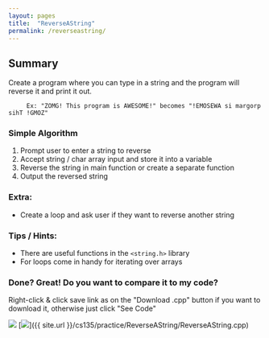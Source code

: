 ```yaml
---
layout: pages
title:  "ReverseAString"
permalink: /reverseastring/
---
```


## Summary 

Create a program where you can type in a string and the program will reverse it and print it out.

         Ex: "ZOMG! This program is AWESOME!" becomes "!EMOSEWA si margorp sihT !GMOZ"
         
### Simple Algorithm
1. Prompt user to enter a string to reverse
2. Accept string / char array input and store it into a variable
3. Reverse the string in main function or create a separate function
4. Output the reversed string

### Extra:
* Create a loop and ask user if they want to reverse another string
         
### Tips / Hints:
- There are useful functions in the `<string.h>` library
- For loops come in handy for iterating over arrays

### Done? Great! Do you want to compare it to my code?
Right-click & click save link as on the "Download .cpp" button if you want to download it, otherwise just click "See Code"

[<img src="https://dabuttonfactory.com/button.png?t=See+Code&f=Roboto&ts=24&tc=444&hp=20&vp=8&c=5&bgt=unicolored&bgc=9ddcff&be=1">](https://jeungsook.github.io/cs135/reverseastringcode/) [<img src="https://dabuttonfactory.com/button.png?t=Download+.cpp&f=Roboto&ts=24&tc=444&hp=20&vp=8&c=5&bgt=unicolored&bgc=9ddcff&be=1">]({{ site.url }}/cs135/practice/ReverseAString/ReverseAString.cpp)
